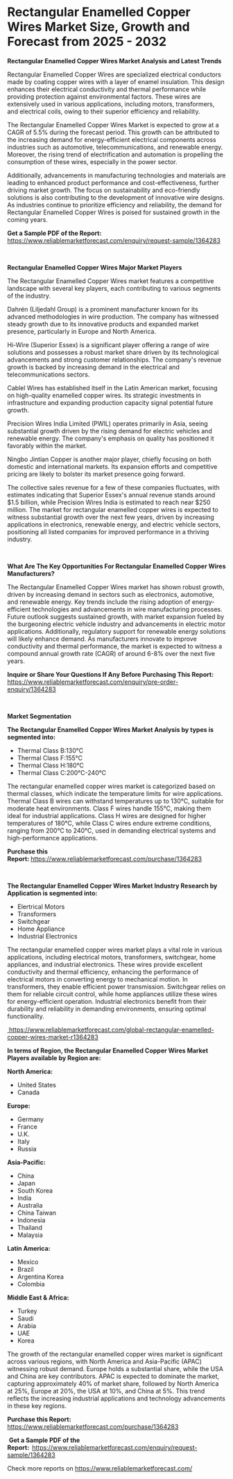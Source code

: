 <p><h1>Rectangular Enamelled Copper Wires Market Size, Growth and Forecast from 2025 - 2032</h1></p><p><strong>Rectangular Enamelled Copper Wires Market Analysis and Latest Trends</strong></p>
<p><p>Rectangular Enamelled Copper Wires are specialized electrical conductors made by coating copper wires with a layer of enamel insulation. This design enhances their electrical conductivity and thermal performance while providing protection against environmental factors. These wires are extensively used in various applications, including motors, transformers, and electrical coils, owing to their superior efficiency and reliability.</p><p>The Rectangular Enamelled Copper Wires Market is expected to grow at a CAGR of 5.5% during the forecast period. This growth can be attributed to the increasing demand for energy-efficient electrical components across industries such as automotive, telecommunications, and renewable energy. Moreover, the rising trend of electrification and automation is propelling the consumption of these wires, especially in the power sector.</p><p>Additionally, advancements in manufacturing technologies and materials are leading to enhanced product performance and cost-effectiveness, further driving market growth. The focus on sustainability and eco-friendly solutions is also contributing to the development of innovative wire designs. As industries continue to prioritize efficiency and reliability, the demand for Rectangular Enamelled Copper Wires is poised for sustained growth in the coming years.</p></p>
<p><strong>Get a Sample PDF of the Report:&nbsp;</strong> <a href="https://www.reliablemarketforecast.com/enquiry/request-sample/1364283?utm_campaign=3096&utm_medium=2&utm_source=Github&utm_content=ia&utm_term=03042025&utm_id=rectangular-enamelled-copper-wires">https://www.reliablemarketforecast.com/enquiry/request-sample/1364283</a></p>
<p>&nbsp;</p>
<p><strong>Rectangular Enamelled Copper Wires Major Market Players</strong></p>
<p><p>The Rectangular Enamelled Copper Wires market features a competitive landscape with several key players, each contributing to various segments of the industry. </p><p>Dahrén (Liljedahl Group) is a prominent manufacturer known for its advanced methodologies in wire production. The company has witnessed steady growth due to its innovative products and expanded market presence, particularly in Europe and North America. </p><p>Hi-Wire (Superior Essex) is a significant player offering a range of wire solutions and possesses a robust market share driven by its technological advancements and strong customer relationships. The company's revenue growth is backed by increasing demand in the electrical and telecommunications sectors.</p><p>Cablel Wires has established itself in the Latin American market, focusing on high-quality enamelled copper wires. Its strategic investments in infrastructure and expanding production capacity signal potential future growth.</p><p>Precision Wires India Limited (PWIL) operates primarily in Asia, seeing substantial growth driven by the rising demand for electric vehicles and renewable energy. The company's emphasis on quality has positioned it favorably within the market.</p><p>Ningbo Jintian Copper is another major player, chiefly focusing on both domestic and international markets. Its expansion efforts and competitive pricing are likely to bolster its market presence going forward.</p><p>The collective sales revenue for a few of these companies fluctuates, with estimates indicating that Superior Essex's annual revenue stands around $1.5 billion, while Precision Wires India is estimated to reach near $250 million. The market for rectangular enamelled copper wires is expected to witness substantial growth over the next few years, driven by increasing applications in electronics, renewable energy, and electric vehicle sectors, positioning all listed companies for improved performance in a thriving industry.</p></p>
<p>&nbsp;</p>
<p><strong>What Are The Key Opportunities For Rectangular Enamelled Copper Wires Manufacturers?</strong></p>
<p><p>The Rectangular Enamelled Copper Wires market has shown robust growth, driven by increasing demand in sectors such as electronics, automotive, and renewable energy. Key trends include the rising adoption of energy-efficient technologies and advancements in wire manufacturing processes. Future outlook suggests sustained growth, with market expansion fueled by the burgeoning electric vehicle industry and advancements in electric motor applications. Additionally, regulatory support for renewable energy solutions will likely enhance demand. As manufacturers innovate to improve conductivity and thermal performance, the market is expected to witness a compound annual growth rate (CAGR) of around 6-8% over the next five years.</p></p>
<p><strong>Inquire or Share Your Questions If Any Before Purchasing This Report:</strong> <a href="https://www.reliablemarketforecast.com/enquiry/pre-order-enquiry/1364283?utm_campaign=3096&utm_medium=2&utm_source=Github&utm_content=ia&utm_term=03042025&utm_id=rectangular-enamelled-copper-wires">https://www.reliablemarketforecast.com/enquiry/pre-order-enquiry/1364283</a></p>
<p>&nbsp;</p>
<p><strong>Market Segmentation</strong></p>
<p><strong>The Rectangular Enamelled Copper Wires Market Analysis by types is segmented into:</strong></p>
<p><ul><li>Thermal Class B:130℃</li><li>Thermal Class F:155℃</li><li>Thermal Class H:180℃</li><li>Thermal Class C:200℃-240℃</li></ul></p>
<p><p>The rectangular enamelled copper wires market is categorized based on thermal classes, which indicate the temperature limits for wire applications. Thermal Class B wires can withstand temperatures up to 130℃, suitable for moderate heat environments. Class F wires handle 155℃, making them ideal for industrial applications. Class H wires are designed for higher temperatures of 180℃, while Class C wires endure extreme conditions, ranging from 200℃ to 240℃, used in demanding electrical systems and high-performance applications.</p></p>
<p><strong>Purchase this Report:&nbsp;</strong><a href="https://www.reliablemarketforecast.com/purchase/1364283?utm_campaign=3096&utm_medium=2&utm_source=Github&utm_content=ia&utm_term=03042025&utm_id=rectangular-enamelled-copper-wires">https://www.reliablemarketforecast.com/purchase/1364283</a></p>
<p>&nbsp;</p>
<p><strong>The Rectangular Enamelled Copper Wires Market Industry Research by Application is segmented into:</strong></p>
<p><ul><li>Elertrical Motors</li><li>Transformers</li><li>Switchgear</li><li>Home Appliance</li><li>Industrial Electronics</li></ul></p>
<p><p>The rectangular enamelled copper wires market plays a vital role in various applications, including electrical motors, transformers, switchgear, home appliances, and industrial electronics. These wires provide excellent conductivity and thermal efficiency, enhancing the performance of electrical motors in converting energy to mechanical motion. In transformers, they enable efficient power transmission. Switchgear relies on them for reliable circuit control, while home appliances utilize these wires for energy-efficient operation. Industrial electronics benefit from their durability and reliability in demanding environments, ensuring optimal functionality.</p></p>
<p><a href="https://www.reliablemarketforecast.com/global-rectangular-enamelled-copper-wires-market-r1364283?utm_campaign=3096&utm_medium=2&utm_source=Github&utm_content=ia&utm_term=03042025&utm_id=rectangular-enamelled-copper-wires">&nbsp;https://www.reliablemarketforecast.com/global-rectangular-enamelled-copper-wires-market-r1364283</a></p>
<p><strong>In terms of Region, the Rectangular Enamelled Copper Wires Market Players available by Region are:</strong></p>
<p>
    <p> <strong> North America: </strong>
        <ul>
            <li>United States</li>
            <li>Canada</li>
        </ul>
        </p> 
    <p> <strong> Europe: </strong>
        <ul>
            <li>Germany</li>
            <li>France</li>
            <li>U.K.</li>
            <li>Italy</li>
            <li>Russia</li>
        </ul>
        </p> 
    <p> <strong> Asia-Pacific: </strong>
        <ul>
            <li>China</li>
            <li>Japan</li>
            <li>South Korea</li>
            <li>India</li>
            <li>Australia</li>
            <li>China Taiwan</li>
            <li>Indonesia</li>
            <li>Thailand</li>
            <li>Malaysia</li>
        </ul>
        </p> 
    <p> <strong> Latin America: </strong>
        <ul>
            <li>Mexico</li>
            <li>Brazil</li>
            <li>Argentina Korea</li>
            <li>Colombia</li>
        </ul>
        </p> 
    <p> <strong> Middle East & Africa: </strong>
        <ul>
            <li>Turkey</li>
            <li>Saudi</li>
            <li>Arabia</li>
            <li>UAE</li>
            <li>Korea</li>
        </ul>
    </p>
    </p>
<p><p>The growth of the rectangular enamelled copper wires market is significant across various regions, with North America and Asia-Pacific (APAC) witnessing robust demand. Europe holds a substantial share, while the USA and China are key contributors. APAC is expected to dominate the market, capturing approximately 40% of market share, followed by North America at 25%, Europe at 20%, the USA at 10%, and China at 5%. This trend reflects the increasing industrial applications and technology advancements in these key regions.</p></p>
<p><strong>Purchase this Report: </strong><a href="https://www.reliablemarketforecast.com/purchase/1364283?utm_campaign=3096&utm_medium=2&utm_source=Github&utm_content=ia&utm_term=03042025&utm_id=rectangular-enamelled-copper-wires">https://www.reliablemarketforecast.com/purchase/1364283</a></p>
<p>&nbsp;<strong>Get a Sample PDF of the Report:&nbsp;&nbsp;</strong><a href="https://www.reliablemarketforecast.com/enquiry/request-sample/1364283?utm_campaign=3096&utm_medium=2&utm_source=Github&utm_content=ia&utm_term=03042025&utm_id=rectangular-enamelled-copper-wires">https://www.reliablemarketforecast.com/enquiry/request-sample/1364283</a></p>
<p><strong></strong></p>
<p>Check more reports on <a href="https://www.reliablemarketforecast.com/?utm_campaign=3096&utm_medium=2&utm_source=Github&utm_content=ia&utm_term=03042025&utm_id=rectangular-enamelled-copper-wires">https://www.reliablemarketforecast.com/</a></p>